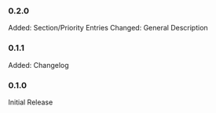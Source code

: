 ### 0.2.0 ###
Added: Section/Priority Entries
Changed: General Description

### 0.1.1 ###
Added: Changelog

### 0.1.0 ###
Initial Release